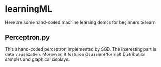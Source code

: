 # learningML
Here are some hand-coded machine learning demos for beginners to learn

## Perceptron.py
This a hand-coded perceptron implemented by SGD. The interesting part is data visualization. Moreover, it features Gaussian(Normal) Distribution samples and graphical displays.
